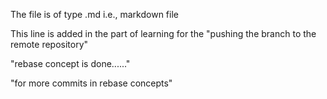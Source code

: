 The file is of type .md i.e., markdown file

This line is added in the part of learning for the "pushing the branch to the remote repository"

"rebase concept is done......"

"for more commits in rebase concepts"